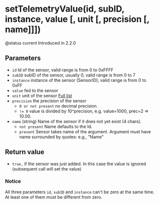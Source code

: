 # setTelemetryValue\(id, subID, instance, value \[, unit \[, precision \[, name\]\]\]\)

@status current Introduced in 2.2.0

## Parameters

* `id` Id of the sensor, valid range is from 0 to 0xFFFF
* `subID` subID of the sensor, usually 0, valid range is from 0 to 7
* `instance` instance of the sensor \(SensorID\), valid range is from 0 to 0xFF
* `value` fed to the sensor
* `unit` unit of the sensor [Full list](../../part_vii_-_appendix/units.html)
* `precision` the precision of the sensor
  * `0 or not present` no decimal precision.
  * `!= 0` value is divided by 10^precision, e.g. value=1000, prec=2 =&gt; 10.00.
* `name` \(string\) Name of the sensor if it does not yet exist \(4 chars\).
  * `not present` Name defaults to the Id.
  * `present` Sensor takes name of the argument. Argument must have name surrounded by quotes: e.g., "Name"

## Return value

* `true,` if the sensor was just added. In this case the value is ignored \(subsequent call will set the value\)

### Notice

All three parameters `id`, `subID` and `instance` can't be zero at the same time. At least one of them must be different from zero.

